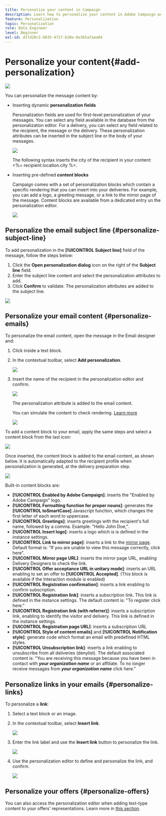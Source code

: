 ```yaml
---
title: Personalize your content in Campaign
description: Learn how to personalize your content in Adobe Campaign web UI
feature: Personalization
topic: Personalization
role: Data Engineer
level: Beginner
exl-id: d1fd20c1-6835-4727-b20e-6e365a7aaa04
---
```

# Personalize your content{#add-personalization}

![](../assets/do-not-localize/badge.png)

You can personalize the message content by:

* Inserting dynamic **personalization fields**

    Personalization fields are used for first-level personalization of your messages. You can select any field available in the database from the personalization editor. For a delivery, you can select any field related to the recipient, the message or the delivery. These personalization attributes can be inserted in the subject line or the body of your messages.

    ![](assets/perso-subject-line.png)

    The following syntax inserts the city of the recipient in your content: <%= recipient.location.city %>.
    
* Inserting pre-defined **content blocks**
    
    Campaign comes with a set of personalization blocks which contain a specific rendering that you can insert into your deliveries. For example, you can add a logo, a greeting message, or a link to the mirror page of the message. Content blocks are available from a dedicated entry un the personalization editor.

    ![](assets/perso-content-blocks.png)
<!--
* Create **conditional content**

    Configure conditional content to add dynamic personalization based on the recipient’s profile for example. Text blocks and/or images are inserted when a particular condition is true.
-->

## Personalize the email subject line {#personalize-subject-line}

To add personalization in the **[!UICONTROL Subject line]** field of the message, follow the steps below:

1. Click the **Open personalization dialog** icon on the right of the **Subject line** field.
1. Enter the subject line content and select the personalization attributes to add.
1. Click **Confirm** to validate. The personalization attributes are added to the subject line.

![](assets/perso-subject.png)

## Personalize your email content {#personalize-emails}

To personalize the email content, open the message in the Email designer and:

1. Click inside a text block.
1. In the contextual toolbar, select **Add personalization**.

    ![](assets/perso-add-to-content.png)

1. Insert the name of the recipient in the personalization editor and confirm.

    ![](assets/perso-add-name.png)

    The personalization attribute is added to the email content. 
    
    You can simulate the content to check rendering. [Learn more](../preview-test/preview-content.md)

    ![](assets/perso-rendering.png)

To add a content block to your email, apply the same steps and select a content block from the last icon:

![](assets/perso-insert-block.png)

Once inserted, the content block is added to the email content, as shown below. It is automatically adapted to the recipient profile when personalization is generated, at the delivery preparation step.

![](assets/perso-content-block-in-email.png)


Built-in content blocks are:

* **[!UICONTROL Enabled by Adobe Campaign]**: inserts the "Enabled by Adobe Campaign" logo.
* **[!UICONTROL Formatting function for proper nouns]**: generates the **[!UICONTROL toSmartCase]** Javascript function, which changes the first letter of each word to uppercase. 
* **[!UICONTROL Greetings]**: inserts greetings with the recipient's full name, followed by a comma. Example: "Hello John Doe,".
* **[!UICONTROL Insert logo]**: inserts a logo which is is defined in the instance settings.
* **[!UICONTROL Link to mirror page]**: inserts a link to the [mirror page](../content/mirror-page.md). Default format is: "If you are unable to view this message correctly, click here".
* **[!UICONTROL Mirror page URL]**: inserts the mirror page URL, enabling Delivery Designers to check the link.
* **[!UICONTROL Offer acceptance URL in unitary mode]**: inserts an URL enabling to set an offer to **[!UICONTROL Accepted]**. (This block is available if the Interaction module is enabled)
* **[!UICONTROL Registration confirmation]**: inserts a link enabling to confirm subscription.
* **[!UICONTROL Registration link]**: inserts a subscription link. This link is defined in the instance settings. The default content is: "To register click here."
* **[!UICONTROL Registration link (with referrer)]**: inserts a subscription link, enabling to identify the visitor and delivery. This link is defined in the instance settings.
* **[!UICONTROL Registration page URL]**: inserts a subscription URL
* **[!UICONTROL Style of content emails]** and **[!UICONTROL Notification style]**: generate code which format an email with predefined HTML styles. 
* **[!UICONTROL Unsubscription link]**: inserts a link enabling to unsubscribe from all deliveries (denylist). The default associated content is: "You are receiving this message because you have been in contact with ***your organization name*** or an affiliate. To no longer receive messages from ***your organization name*** click here."



## Personalize links in your emails {#personalize-links}

To personalize a **link**:

1. Select a text block or an image.
1. In the contextual toolbar, select **Insert link**.

    ![](assets/perso-link.png)

1. Enter the link label and use the **Insert link** button to personalize the link.

    ![](assets/perso-link-insert-icon.png)

1. Use the personalization editor to define and personalize the link, and confirm.

    ![](assets/perso-link-edit.png)


## Personalize your offers {#personalize-offers}

You can also access the personalization editor when adding text-type content to your offers' representations. Learn more in [this section](../content/offers.md).

